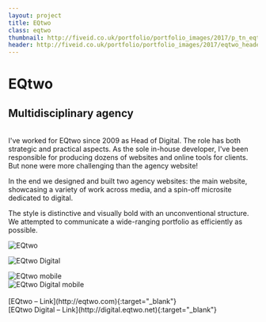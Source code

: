 ```yaml
---
layout: project
title: EQtwo
class: eqtwo
thumbnail: http://fiveid.co.uk/portfolio/portfolio_images/2017/p_tn_eqtwo.png
header: http://fiveid.co.uk/portfolio/portfolio_images/2017/eqtwo_header.jpg
---
```


# EQtwo

## Multidisciplinary agency

<br/>
I've worked for EQtwo since 2009 as Head of Digital. The role has both strategic and practical aspects. As the sole in-house developer, I've been responsible for producing dozens of websites and online tools for clients. But none were more challenging than the agency website!

In the end we designed and built two agency websites: the main website, showcasing a variety of work across media, and a spin-off microsite dedicated to digital.

The style is distinctive and visually bold with an unconventional structure. We attempted to communicate a wide-ranging portfolio as efficiently as possible.

![EQtwo](http://fiveid.co.uk/portfolio/portfolio_images/2017/eqtwo_02.jpg)

![EQtwo Digital](http://fiveid.co.uk/portfolio/portfolio_images/2017/eqtwo_01.jpg)

<div class="group">
<div class="mobile-image leftalign">
<img alt="EQtwo mobile" src="http://fiveid.co.uk/portfolio/portfolio_images/2017/eqtwo-mobile_01.jpg" />
</div>
<div class="mobile-image rightalign">
<img alt="EQtwo Digital mobile" src="http://fiveid.co.uk/portfolio/portfolio_images/2017/eqtwo-mobile_02.jpg" />
</div>
</div>

<br/>
[EQtwo – Link](http://eqtwo.com){:target="_blank"}<br/>
[EQtwo Digital – Link](http://digital.eqtwo.net){:target="_blank"}
